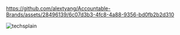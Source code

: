 

https://github.com/alextyang/Accountable-Brands/assets/28496139/6c07d3b3-4fc8-4a88-9356-bd0fb2b2d310



![techsplain](https://github.com/alextyang/Accountable-Brands/assets/28496139/1a9bd100-57e1-481c-bf77-11ede932e09f)
